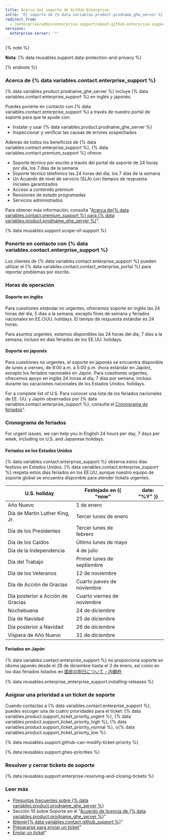 ```yaml
---
title: Acerca del soporte de GitHub Enterprise
intro: 'El soporte de {% data variables.product.prodname_ghe_server %} puede ayudarte a resolver problemas que surjan en tu aparato {% data variables.product.prodname_ghe_server %}.'
redirect_from:
  - /enterprise/admin/enterprise-support/about-github-enterprise-support
versions:
  enterprise-server: '*'
---
```


{% note %}

**Nota**: {% data reusables.support.data-protection-and-privacy %}

{% endnote %}

### Acerca de {% data variables.contact.enterprise_support %}

{% data variables.product.prodname_ghe_server %} incluye {% data variables.contact.enterprise_support %} en inglés y japonés.

Puedes ponerte en contacto con {% data variables.contact.enterprise_support %} a través de nuestro portal de soporte para que te ayude con:
 - Instalar y usar {% data variables.product.prodname_ghe_server %}
 - Inspeccionar y verificar las causas de errores sospechados

Además de todos los beneficios de {% data variables.contact.enterprise_support %}, {% data variables.contact.premium_support %} ofrece:
  - Soporte técnico por escrito a través del portal de soporte de 24 horas por día, los 7 días de la semana
  - Soporte técnico telefónico las 24 horas del día, los 7 días de la semana
  - Un Acuerdo de nivel de servicio (SLA) con tiempos de respuesta iniciales garantizados
  - Acceso a contenido prémium
  - Revisiones de estado programadas
  - Servicios administrados.

Para obtener más información, consulta "[Acerca de{% data variables.contact.premium_support %} para {% data variables.product.prodname_ghe_server %}](/enterprise/admin/guides/enterprise-support/about-github-premium-support-for-github-enterprise-server)".

{% data reusables.support.scope-of-support %}

### Ponerte en contacto con {% data variables.contact.enterprise_support %}

Los clientes de {% data variables.contact.enterprise_support %} pueden utilizar el {% data variables.contact.contact_enterprise_portal %} para reportar problemas por escrito.

### Horas de operación

#### Soporte en inglés

Para cuestiones estándar no urgentes, ofrecemos soporte en inglés las 24 horas del día, 5 días a la semana, excepto fines de semana y feriados nacionales en EE.○UU. holidays. El tiempo de respuesta estándar es 24 horas.

Para asuntos urgentes, estamos disponibles las 24 horas del día, 7 días a la semana, incluso en días feriados de los EE.UU. holidays.

#### Soporte en japonés

Para cuestiones no urgentes, el soporte en japonés se encuentra disponible de lunes a viernes, de 9:00 a.m. a 5:00 p.m. (hora estándar en Japón), excepto los feriados nacionales en Japón. Para cuestiones urgentes, ofrecemos apoyo en inglés 24 horas al día, 7 días por semana, incluso durante las vacaciones nacionales de los Estados Unidos. holidays.

For a complete list of U.S. Para conocer una lista de los feriados nacionales de EE. UU. y Japón observados por {% data variables.contact.enterprise_support %}, consulta el [Cronograma de feriados](#holiday-schedules)".

### Cronograma de feriados

For urgent issues, we can help you in English 24 hours per day, 7 days per week, including on U.S. and Japanese holidays.

#### Feriados en los Estados Unidos

{% data variables.contact.enterprise_support %} observa estos días festivos en Estados Unidos. {% data variables.contact.enterprise_support %} respeta estos días feriados en los EE.UU, aunque nuestro equipo de soporte global se encuentra disponible para atender tickets urgentes.

| U.S. holiday                      | Festejado en {{ "now"       | date: "%Y" }} |
| --------------------------------- | --------------------------- | ------------- |
| Año Nuevo                         | 1 de enero                  |               |
| Día de Martin Luther King, Jr.    | Tercer lunes de enero       |               |
| Día de los Presidentes            | Tercer lunes de febrero     |               |
| Día de los Caídos                 | Último lunes de mayo        |               |
| Día de la Independencia           | 4 de julio                  |               |
| Día del Trabajo                   | Primer lunes de septiembre  |               |
| Día de los Veteranos              | 12 de noviembre             |               |
| Día de Acción de Gracias          | Cuarto jueves de noviembre  |               |
| Día posterior a Acción de Gracias | Cuarto viernes de noviembre |               |
| Nochebuena                        | 24 de diciembre             |               |
| Día de Navidad                    | 25 de diciembre             |               |
| Día posterior a Navidad           | 26 de diciembre             |               |
| Víspera de Año Nuevo              | 31 de diciembre             |               |

#### Feriados en Japón

{% data variables.contact.enterprise_support %} no proporciona soporte en idioma japonés desde el 28 de diciembre hasta el 3 de enero, así como en los días feriados listados en [国民の祝日について - 内閣府](https://www8.cao.go.jp/chosei/shukujitsu/gaiyou.html).

{% data reusables.enterprise_enterprise_support.installing-releases %}

### Asignar una prioridad a un ticket de soporte

Cuando contactas a {% data variables.contact.enterprise_support %}, puedes escoger una de cuatro prioridades para el ticket: {% data variables.product.support_ticket_priority_urgent %}, {% data variables.product.support_ticket_priority_high %}, {% data variables.product.support_ticket_priority_normal %}, o{% data variables.product.support_ticket_priority_low %}.

{% data reusables.support.github-can-modify-ticket-priority %}

{% data reusables.support.ghes-priorities %}

### Resolver y cerrar tickets de soporte

{% data reusables.support.enterprise-resolving-and-closing-tickets %}

### Leer más

- [Preguntas frecuentes sobre {% data variables.product.prodname_ghe_server %}](https://enterprise.github.com/faq)
- Sección 10 sobre Soporte en el "[Acuerdo de licencia de {% data variables.product.prodname_ghe_server %}](https://enterprise.github.com/license)"
- [Ibtener{% data variables.contact.github_support %}](/enterprise/admin/guides/enterprise-support/reaching-github-support)"
- [Prepararse para enviar un ticket](/enterprise/admin/guides/enterprise-support/preparing-to-submit-a-ticket)"
- [Enviar un ticket](/enterprise/admin/guides/enterprise-support/submitting-a-ticket)"
